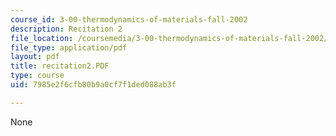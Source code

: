```yaml
---
course_id: 3-00-thermodynamics-of-materials-fall-2002
description: Recitation 2
file_location: /coursemedia/3-00-thermodynamics-of-materials-fall-2002/7985e2f6cfb80b9a0cf7f1ded088ab3f_recitation2.PDF
file_type: application/pdf
layout: pdf
title: recitation2.PDF
type: course
uid: 7985e2f6cfb80b9a0cf7f1ded088ab3f

---
```

None